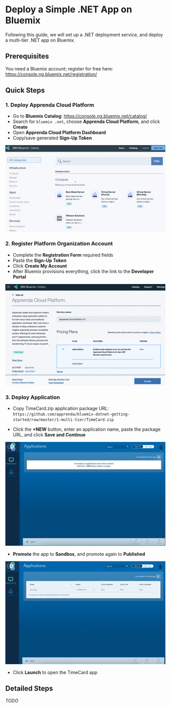 # Deploy a Simple .NET App on Bluemix
Following this guide, we will set up a .NET deployment service, and deploy a multi-tier .NET app on Bluemix. 

## Prerequisites
You need a Bluemix account; register for free here: https://console.ng.bluemix.net/registration/ 

## Quick Steps
### 1. Deploy Apprenda Cloud Platform

* Go to **Bluemix Catalog**: https://console.ng.bluemix.net/catalog/
* Search for  `bluemix .net`, choose **Apprenda Cloud Platform**, and click **Create**
* Open **Apprenda Cloud Platform Dashboard**
* Copy/save generated **Sign-Up Token**

<img src="https://github.com/apprenda/bluemix-dotnet-getting-started/raw/master/1-multi-tier/images/1-BluemixCatalog.gif" width="500">

### 2. Register Platform Organization Account
* Complete the **Registration Form** required fields
* Paste the **Sign-Up Token**
* Click **Create My Account**
* After Bluemix provisions everything, click the link to the **Developer Portal**

<img src="https://github.com/apprenda/bluemix-dotnet-getting-started/raw/master/1-multi-tier/images/2-LaunchACP.gif" width="500">

### 3. Deploy Application
* Copy TimeCard.zip application package URL:  
`https://github.com/apprenda/bluemix-dotnet-getting-started/raw/master/1-multi-tier/TimeCard.zip`

* Click the **+NEW** button, enter an application name, paste the package URL, and click **Save and Continue**

<img src="https://github.com/apprenda/bluemix-dotnet-getting-started/raw/master/1-multi-tier/images/3-DeployApp.gif" width="500">

* **Promote** the app to **Sandbox**, and promote again to **Published**

<img src="https://github.com/apprenda/bluemix-dotnet-getting-started/raw/master/1-multi-tier/images/4-PromoteApp.gif" width="500">

* Click **Launch** to open the TimeCard app

## Detailed Steps
_TODO_

